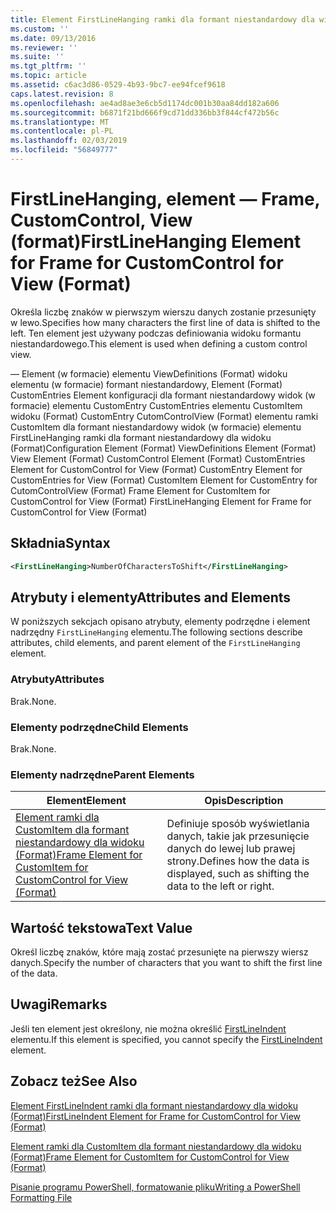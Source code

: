 ```yaml
---
title: Element FirstLineHanging ramki dla formant niestandardowy dla widoku (Format) | Dokumentacja firmy Microsoft
ms.custom: ''
ms.date: 09/13/2016
ms.reviewer: ''
ms.suite: ''
ms.tgt_pltfrm: ''
ms.topic: article
ms.assetid: c6ac3d86-0529-4b93-9bc7-ee94fcef9618
caps.latest.revision: 8
ms.openlocfilehash: ae4ad8ae3e6cb5d1174dc001b30aa84dd182a606
ms.sourcegitcommit: b6871f21bd666f9cd71dd336bb3f844cf472b56c
ms.translationtype: MT
ms.contentlocale: pl-PL
ms.lasthandoff: 02/03/2019
ms.locfileid: "56849777"
---
```

# <a name="firstlinehanging-element-for-frame-for-customcontrol-for-view-format"></a><span data-ttu-id="b4905-102">FirstLineHanging, element — Frame, CustomControl, View (format)</span><span class="sxs-lookup"><span data-stu-id="b4905-102">FirstLineHanging Element for Frame for CustomControl for View (Format)</span></span>

<span data-ttu-id="b4905-103">Określa liczbę znaków w pierwszym wierszu danych zostanie przesunięty w lewo.</span><span class="sxs-lookup"><span data-stu-id="b4905-103">Specifies how many characters the first line of data is shifted to the left.</span></span> <span data-ttu-id="b4905-104">Ten element jest używany podczas definiowania widoku formantu niestandardowego.</span><span class="sxs-lookup"><span data-stu-id="b4905-104">This element is used when defining a custom control view.</span></span>

<span data-ttu-id="b4905-105">— Element (w formacie) elementu ViewDefinitions (Format) widoku elementu (w formacie) formant niestandardowy, Element (Format) CustomEntries Element konfiguracji dla formant niestandardowy widok (w formacie) elementu CustomEntry CustomEntries elementu CustomItem widoku (Format) CustomEntry CutomControlView (Format) elementu ramki CustomItem dla formant niestandardowy widok (w formacie) elementu FirstLineHanging ramki dla formant niestandardowy dla widoku (Format)</span><span class="sxs-lookup"><span data-stu-id="b4905-105">Configuration Element (Format) ViewDefinitions Element (Format) View Element (Format) CustomControl Element (Format) CustomEntries Element for CustomControl for View (Format) CustomEntry Element for CustomEntries for View (Format) CustomItem Element for CustomEntry for CutomControlView (Format) Frame Element for CustomItem for CustomControl for View (Format) FirstLineHanging Element for Frame for CustomControl for View (Format)</span></span>

## <a name="syntax"></a><span data-ttu-id="b4905-106">Składnia</span><span class="sxs-lookup"><span data-stu-id="b4905-106">Syntax</span></span>

```xml
<FirstLineHanging>NumberOfCharactersToShift</FirstLineHanging>
```

## <a name="attributes-and-elements"></a><span data-ttu-id="b4905-107">Atrybuty i elementy</span><span class="sxs-lookup"><span data-stu-id="b4905-107">Attributes and Elements</span></span>

<span data-ttu-id="b4905-108">W poniższych sekcjach opisano atrybuty, elementy podrzędne i element nadrzędny `FirstLineHanging` elementu.</span><span class="sxs-lookup"><span data-stu-id="b4905-108">The following sections describe attributes, child elements, and parent element of the `FirstLineHanging` element.</span></span>

### <a name="attributes"></a><span data-ttu-id="b4905-109">Atrybuty</span><span class="sxs-lookup"><span data-stu-id="b4905-109">Attributes</span></span>

<span data-ttu-id="b4905-110">Brak.</span><span class="sxs-lookup"><span data-stu-id="b4905-110">None.</span></span>

### <a name="child-elements"></a><span data-ttu-id="b4905-111">Elementy podrzędne</span><span class="sxs-lookup"><span data-stu-id="b4905-111">Child Elements</span></span>

<span data-ttu-id="b4905-112">Brak.</span><span class="sxs-lookup"><span data-stu-id="b4905-112">None.</span></span>

### <a name="parent-elements"></a><span data-ttu-id="b4905-113">Elementy nadrzędne</span><span class="sxs-lookup"><span data-stu-id="b4905-113">Parent Elements</span></span>

|<span data-ttu-id="b4905-114">Element</span><span class="sxs-lookup"><span data-stu-id="b4905-114">Element</span></span>|<span data-ttu-id="b4905-115">Opis</span><span class="sxs-lookup"><span data-stu-id="b4905-115">Description</span></span>|
|-------------|-----------------|
|[<span data-ttu-id="b4905-116">Element ramki dla CustomItem dla formant niestandardowy dla widoku (Format)</span><span class="sxs-lookup"><span data-stu-id="b4905-116">Frame Element for CustomItem for CustomControl for View (Format)</span></span>](./frame-element-for-customitem-for-customcontrol-for-view-format.md)|<span data-ttu-id="b4905-117">Definiuje sposób wyświetlania danych, takie jak przesunięcie danych do lewej lub prawej strony.</span><span class="sxs-lookup"><span data-stu-id="b4905-117">Defines how the data is displayed, such as shifting the data to the left or right.</span></span>|

## <a name="text-value"></a><span data-ttu-id="b4905-118">Wartość tekstowa</span><span class="sxs-lookup"><span data-stu-id="b4905-118">Text Value</span></span>

<span data-ttu-id="b4905-119">Określ liczbę znaków, które mają zostać przesunięte na pierwszy wiersz danych.</span><span class="sxs-lookup"><span data-stu-id="b4905-119">Specify the number of characters that you want to shift the first line of the data.</span></span>

## <a name="remarks"></a><span data-ttu-id="b4905-120">Uwagi</span><span class="sxs-lookup"><span data-stu-id="b4905-120">Remarks</span></span>

<span data-ttu-id="b4905-121">Jeśli ten element jest określony, nie można określić [FirstLineIndent](./firstlineindent-element-for-frame-for-customcontrol-for-view-format.md) elementu.</span><span class="sxs-lookup"><span data-stu-id="b4905-121">If this element is specified, you cannot specify the [FirstLineIndent](./firstlineindent-element-for-frame-for-customcontrol-for-view-format.md) element.</span></span>

## <a name="see-also"></a><span data-ttu-id="b4905-122">Zobacz też</span><span class="sxs-lookup"><span data-stu-id="b4905-122">See Also</span></span>

[<span data-ttu-id="b4905-123">Element FirstLineIndent ramki dla formant niestandardowy dla widoku (Format)</span><span class="sxs-lookup"><span data-stu-id="b4905-123">FirstLineIndent Element for Frame for CustomControl for View (Format)</span></span>](./firstlineindent-element-for-frame-for-customcontrol-for-view-format.md)

[<span data-ttu-id="b4905-124">Element ramki dla CustomItem dla formant niestandardowy dla widoku (Format)</span><span class="sxs-lookup"><span data-stu-id="b4905-124">Frame Element for CustomItem for CustomControl for View (Format)</span></span>](./frame-element-for-customitem-for-customcontrol-for-view-format.md)

[<span data-ttu-id="b4905-125">Pisanie programu PowerShell, formatowanie pliku</span><span class="sxs-lookup"><span data-stu-id="b4905-125">Writing a PowerShell Formatting File</span></span>](./writing-a-powershell-formatting-file.md)
